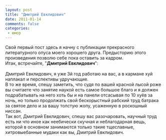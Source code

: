 ```yaml
---
layout: post
title: "Дмитрий Евклидович"
date: 2011-01-14
comments: false
categories:
 - юмор
---
```


Свой первый пост здесь я начну с публикации прекрасного литературного опуса моего хорошего друга.
    Предысторию этого произведения позволю себе  пока оставить за кадром.<br />
    Итак, встречайте, "<b>Дмитрий Евклидович</b>":<br /><br />
    Дмитрий Евклидович, я уже 3й год работаю на вас, а в кармане хуй наплакал и перспективы удручающие.<br />
    В то же время, спешу заметить, что судя по вашей красной лысой роже вы считаете что занятие наукой есть самое большое благо и я должен подрабатывать на него хоть бы и на панели отсасывая по 10 хуёв за ночь, но только продолжать свой бескорыстный рабский труд батрака за святое дело и за вашу толстую жопу, усаженную в роскошный ниссан.<br />
    Так вот, Дмитрий Евклидович, спешу вас разочаровать, научный труд есть ни что иное как неебически скучная и неблагодарная вещь, которой в основном  занимаются только такие тщеславные, хитровыебанные мудаки как вы, Дмитрий Евклидович.
